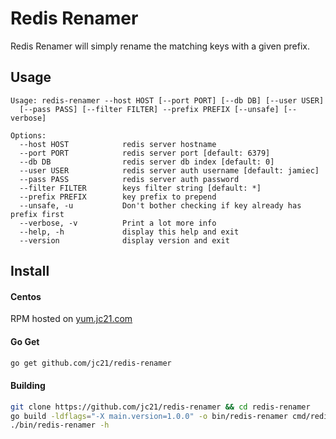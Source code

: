 # Redis Renamer

Redis Renamer will simply rename the matching keys with a given prefix.

## Usage

```
Usage: redis-renamer --host HOST [--port PORT] [--db DB] [--user USER]
  [--pass PASS] [--filter FILTER] --prefix PREFIX [--unsafe] [--verbose]

Options:
  --host HOST            redis server hostname
  --port PORT            redis server port [default: 6379]
  --db DB                redis server db index [default: 0]
  --user USER            redis server auth username [default: jamiec]
  --pass PASS            redis server auth password
  --filter FILTER        keys filter string [default: *]
  --prefix PREFIX        key prefix to prepend
  --unsafe, -u           Don't bother checking if key already has prefix first
  --verbose, -v          Print a lot more info
  --help, -h             display this help and exit
  --version              display version and exit
```

## Install

#### Centos

RPM hosted on [yum.jc21.com](https://yum.jc21.com)

#### Go Get

```bash
go get github.com/jc21/redis-renamer
```


#### Building

```bash
git clone https://github.com/jc21/redis-renamer && cd redis-renamer
go build -ldflags="-X main.version=1.0.0" -o bin/redis-renamer cmd/redis-renamer/main.go
./bin/redis-renamer -h
```

